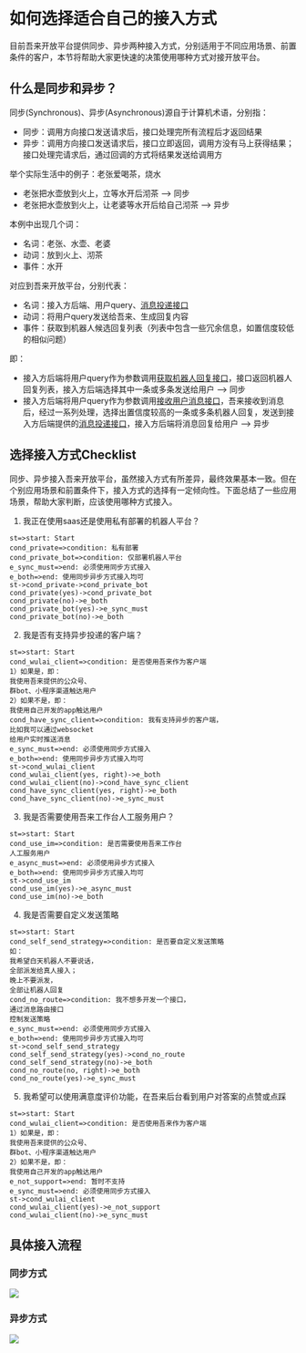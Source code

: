 # 如何选择适合自己的接入方式
目前吾来开放平台提供同步、异步两种接入方式，分别适用于不同应用场景、前置条件的客户，本节将帮助大家更快速的决策使用哪种方式对接开放平台。

## 什么是同步和异步？
同步(Synchronous)、异步(Asynchronous)源自于计算机术语，分别指：
- 同步：调用方向接口发送请求后，接口处理完所有流程后才返回结果
- 异步：调用方向接口发送请求后，接口立即返回，调用方没有马上获得结果；接口处理完请求后，通过回调的方式将结果发送给调用方

举个实际生活中的例子：老张爱喝茶，烧水
- 老张把水壶放到火上，立等水开后沏茶 --> 同步
- 老张把水壶放到火上，让老婆等水开后给自己沏茶 --> 异步

本例中出现几个词：
- 名词：老张、水壶、老婆
- 动词：放到火上、沏茶
- 事件：水开

对应到吾来开放平台，分别代表：
- 名词：接入方后端、用户query、[消息投递接口](http://openapi.wul.ai/1.3.0/docs#operation/CallbackMessage)
- 动词：将用户query发送给吾来、生成回复内容
- 事件：获取到机器人候选回复列表（列表中包含一些冗余信息，如置信度较低的相似问题）

即：
- 接入方后端将用户query作为参数调用[获取机器人回复接口](http://openapi.wul.ai/1.3.0/docs#operation/GetBotResponse)，接口返回机器人回复列表，接入方后端选择其中一条或多条发送给用户 --> 同步
- 接入方后端将用户query作为参数调用[接收用户消息接口](http://openapi.wul.ai/1.3.0/docs#operation/ReceiveMessage)，吾来接收到消息后，经过一系列处理，选择出置信度较高的一条或多条机器人回复，发送到接入方后端提供的[消息投递接口](http://openapi.wul.ai/1.3.0/docs#operation/CallbackMessage)，接入方后端将消息回复给用户 --> 异步


## 选择接入方式Checklist
同步、异步接入吾来开放平台，虽然接入方式有所差异，最终效果基本一致。但在个别应用场景和前置条件下，接入方式的选择有一定倾向性。下面总结了一些应用场景，帮助大家判断，应该使用哪种方式接入。

1. 我正在使用saas还是使用私有部署的机器人平台？
```flow
st=>start: Start
cond_private=>condition: 私有部署
cond_private_bot=>condition: 仅部署机器人平台
e_sync_must=>end: 必须使用同步方式接入
e_both=>end: 使用同步异步方式接入均可
st->cond_private->cond_private_bot
cond_private(yes)->cond_private_bot
cond_private(no)->e_both
cond_private_bot(yes)->e_sync_must
cond_private_bot(no)->e_both
```

2. 我是否有支持异步投递的客户端？
```flow
st=>start: Start
cond_wulai_client=>condition: 是否使用吾来作为客户端
1）如果是，即：
我使用吾来提供的公众号、
群bot、小程序渠道触达用户
2）如果不是，即：
我使用自己开发的app触达用户
cond_have_sync_client=>condition: 我有支持异步的客户端，
比如我可以通过websocket
给用户实时推送消息
e_sync_must=>end: 必须使用同步方式接入
e_both=>end: 使用同步异步方式接入均可
st->cond_wulai_client
cond_wulai_client(yes, right)->e_both
cond_wulai_client(no)->cond_have_sync_client
cond_have_sync_client(yes, right)->e_both
cond_have_sync_client(no)->e_sync_must
```

3. 我是否需要使用吾来工作台人工服务用户？
```flow
st=>start: Start
cond_use_im=>condition: 是否需要使用吾来工作台
人工服务用户
e_async_must=>end: 必须使用异步方式接入
e_both=>end: 使用同步异步方式接入均可
st->cond_use_im
cond_use_im(yes)->e_async_must
cond_use_im(no)->e_both
```

4. 我是否需要自定义发送策略
```flow
st=>start: Start
cond_self_send_strategy=>condition: 是否要自定义发送策略
如：
我希望白天机器人不要说话，
全部派发给真人接入；
晚上不要派发，
全部让机器人回复
cond_no_route=>condition: 我不想多开发一个接口，
通过消息路由接口
控制发送策略
e_sync_must=>end: 必须使用同步方式接入
e_both=>end: 使用同步异步方式接入均可
st->cond_self_send_strategy
cond_self_send_strategy(yes)->cond_no_route
cond_self_send_strategy(no)->e_both
cond_no_route(no, right)->e_both
cond_no_route(yes)->e_sync_must
```

5. 我希望可以使用满意度评价功能，在吾来后台看到用户对答案的点赞或点踩
```flow
st=>start: Start
cond_wulai_client=>condition: 是否使用吾来作为客户端
1）如果是，即：
我使用吾来提供的公众号、
群bot、小程序渠道触达用户
2）如果不是，即：
我使用自己开发的app触达用户
e_not_support=>end: 暂时不支持
e_sync_must=>end: 必须使用同步方式接入
st->cond_wulai_client
cond_wulai_client(yes)->e_not_support
cond_wulai_client(no)->e_sync_must
```


## 具体接入流程

### 同步方式
![](media/15328666315623/15329676556009.png)

### 异步方式
![](media/15328666315623/15329676754301.png)

